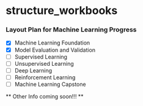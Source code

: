 # structure_workbooks
### Layout Plan for Machine Learning Progress
- [x] Machine Learning Foundation
- [x] Model Evaluation and Validation
- [ ] Supervised Learning
- [ ] Unsupervised Learning
- [ ] Deep Learning
- [ ] Reinforcement Learning
- [ ] Machine Learning Capstone

** Other Info coming soon!!! **
